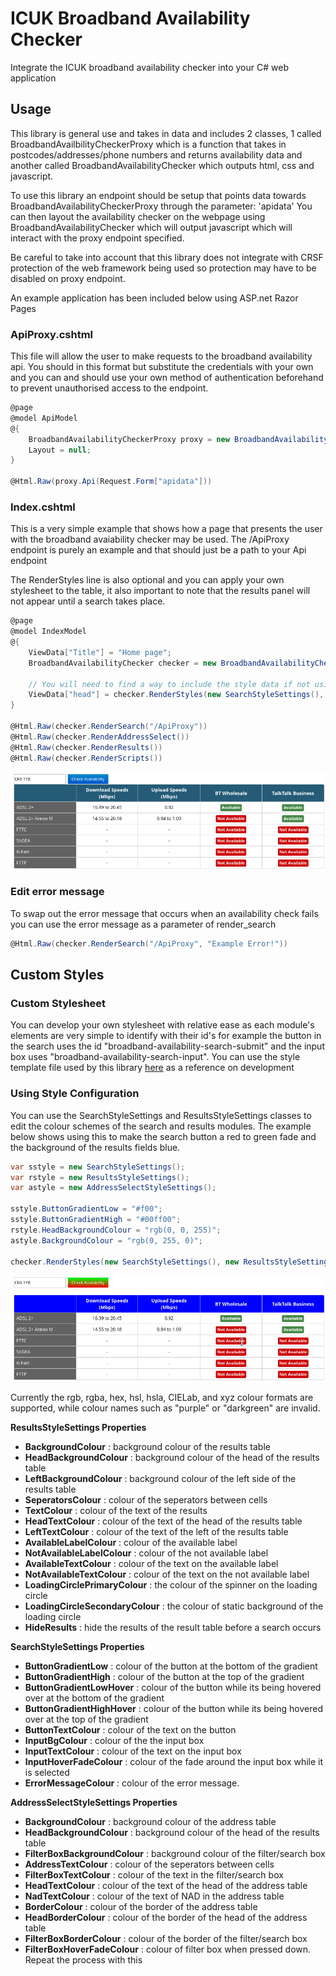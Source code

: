 # ICUK Broadband Availability Checker

Integrate the ICUK broadband availability checker into your C# web application

## Usage

This library is general use and takes in data and includes 2 classes, 1 called BroadbandAvailbilityCheckerProxy which is a function that takes in
postcodes/addresses/phone numbers and returns availability data and another called BroadbandAvailabilityChecker which outputs html, css and javascript.

To use this library an endpoint should be setup that points data towards BroadbandAvailabilityCheckerProxy through the parameter: 'apidata'
You can then layout the availability checker on the webpage using BroadbandAvailabilityChecker which will output javascript which will interact with the proxy
endpoint specified.

Be careful to take into account that this library does not integrate with CRSF protection of the web framework being used so protection may have to be disabled on proxy endpoint.

An example application has been included below using ASP.net Razor Pages

### ApiProxy.cshtml

This file will allow the user to make requests to the broadband availability api. You should in this format but substitute the credentials with your own and
you can and should use your own method of authentication beforehand to prevent unauthorised access to the endpoint.

```csharp
@page
@model ApiModel
@{
    BroadbandAvailabilityCheckerProxy proxy = new BroadbandAvailabilityCheckerProxy("ExampleApiUsername", "ExampleApipassword");
    Layout = null;
}

@Html.Raw(proxy.Api(Request.Form["apidata"]))
```

### Index.cshtml

This is a very simple example that shows how a page that presents the user with the broadband avaiability checker may be used.
The /ApiProxy endpoint is purely an example and that should just be a path to your Api endpoint

The RenderStyles line is also optional and you can apply your own stylesheet to the table, it also important to note that the results
panel will not appear until a search takes place.

```csharp
@page
@model IndexModel
@{
    ViewData["Title"] = "Home page";
    BroadbandAvailabilityChecker checker = new BroadbandAvailabilityChecker();

    // You will need to find a way to include the style data if not using your own stylesheet
    ViewData["head"] = checker.RenderStyles(new SearchStyleSettings(), new ResultsStyleSettings(), new AddressSelectStyleSettings());
}

@Html.Raw(checker.RenderSearch("/ApiProxy"))
@Html.Raw(checker.RenderAddressSelect())
@Html.Raw(checker.RenderResults())
@Html.Raw(checker.RenderScripts())
```

![Example of what the above code should result in](https://github.com/BoronBGP/icuk-broadband-checker-php/blob/master/assets/default_example.png "Should result in this")

### Edit error message
To swap out the error message that occurs when an availability check fails you can use the error message as a parameter of render_search
```csharp
@Html.Raw(checker.RenderSearch("/ApiProxy", "Example Error!"))
```

## Custom Styles
### Custom Stylesheet
You can develop your own stylesheet with relative ease as each module's elements are very simple to identify with their id's for example the button in the search
uses the id "broadband-availability-search-submit" and the input box uses "broadband-availability-search-input".
You can use the style template file used by this library [here](Templates/Styles.sbn) as a reference on development

### Using Style Configuration
You can use the SearchStyleSettings and ResultsStyleSettings classes to edit the colour schemes of the search and results modules.
The example below shows using this to make the search button a red to green fade and the background of the results fields blue.

```csharp
var sstyle = new SearchStyleSettings();
var rstyle = new ResultsStyleSettings();
var astyle = new AddressSelectStyleSettings();

sstyle.ButtonGradientLow = "#f00";
sstyle.ButtonGradientHigh = "#00ff00";
rstyle.HeadBackgroundColour = "rgb(0, 0, 255)";
astyle.BackgroundColour = "rgb(0, 255, 0)";

checker.RenderStyles(new SearchStyleSettings(), new ResultsStyleSettings(), new AddressSelectStyleSettings());
```

![Example of what the above code should result in](https://github.com/BoronBGP/icuk-broadband-checker-php/blob/master/assets/style_example.png "Should result in this")

Currently the rgb, rgba, hex, hsl, hsla, CIELab, and xyz colour formats are supported, while colour names such as "purple" or "darkgreen" are invalid.

**ResultsStyleSettings Properties**
* **BackgroundColour**  : background colour of the results table
* **HeadBackgroundColour** : background colour of the head of the results table
* **LeftBackgroundColour** : background colour of the left side of the results table
* **SeperatorsColour** : colour of the seperators between cells
* **TextColour** : colour of the text of the results
* **HeadTextColour** : colour of the text of the head of the results table
* **LeftTextColour** : colour of the text of the left of the results table
* **AvailableLabelColour** : colour of the available label
* **NotAvailableLabelColour** : colour of the not available label
* **AvailableTextColour** : colour of the text on the available label
* **NotAvailableTextColour** : colour of the text on the not available label
* **LoadingCirclePrimaryColour** : the colour of the spinner on the loading circle
* **LoadingCircleSecondaryColour** : the colour of static background of the loading circle
* **HideResults** : hide the results of the result table before a search occurs

**SearchStyleSettings Properties**
 * **ButtonGradientLow** : colour of the button at the bottom of the gradient
 * **ButtonGradientHigh** : colour of the button at the top of the gradient
 * **ButtonGradientLowHover** : colour of the button while its being hovered over at the bottom of the gradient
 * **ButtonGradientHighHover** : colour of the button while its being hovered over at the top of the gradient
 * **ButtonTextColour** : colour of the text on the button
 * **InputBgColour** : colour of the the input box
 * **InputTextColour** : colour of the text on the input box
 * **InputHoverFadeColour** : colour of the fade around the input box while it is selected
 * **ErrorMessageColour** : colour of the error message.

**AddressSelectStyleSettings Properties**
* **BackgroundColour**  : background colour of the address table
* **HeadBackgroundColour** : background colour of the head of the results table
* **FilterBoxBackgroundColour** : background colour of the filter/search box
* **AddressTextColour** : colour of the seperators between cells
* **FilterBoxTextColour** : colour of the text in the filter/search box
* **HeadTextColour** : colour of the text of the head of the address table
* **NadTextColour** : colour of the text of NAD in the address table
* **BorderColour** : colour of the border of the address table
* **HeadBorderColour** : colour of the border of the head of the address table
* **FilterBoxBorderColour** : colour of the border of the filter/search box
* **FilterBoxHoverFadeColour** : colour of filter box when pressed down. Repeat the process with this
